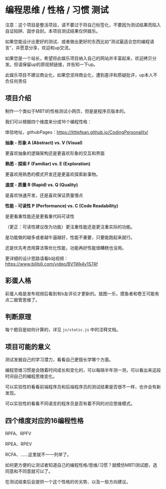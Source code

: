 # 编程思维 / 性格 / 习惯 测试

注意：这个项目是整活项目，请不要过于将自己标签化，不要因为测试结果而陷入自证陷阱、固步自封。本项目测试结果仅供娱乐。

如果您能设计出更好的测试、或者做出更好的东西比如“测试最适合您的编程语言”，并愿意分享，欢迎和up交流。

如果您是一个站长，希望将此娱乐项目纳入自己的网站并丰富起来，欢迎拷贝分发。但请保留up的原视频链接，并告知一下up。

此娱乐项目不建议商业化，如果您坚持商业化，遭到差评和质疑批评，up本人不负任何责任

## 项目介绍

制作一个类似于MBTI的性格测试小网页，但是是程序员版本的。

我们可以根据四个维度来分成16个编程性格：

体验地址，githubPages：https://littlefean.github.io/CodingPersonality/

**抽象 - 形象  A (Abstract) vs. V (Visual)**

更喜欢抽象的逻辑架构还是更喜欢形象的交互和界面

**熟悉 - 探索  F (Familiar) vs. E (Exploration)**

更喜欢用熟悉的模式开发还是更喜欢探索新事物。

**速度 - 质量  R (Rapid) vs. Q (Quality)**

是喜欢快速开发，还是喜欢保证质量慢点

**性能 - 可读性  P (Performance) vs. C (Code Readability)**

是更看重性能还是更看重代码可读性

（更正：可读性建议改为功能）更注重性能还是更注重实际的功能。

是功能做的越多或者越牛逼越好，性能不重要，只要能跑起来就行。

还是优先考虑用算法等优化性能，功能再好性能很糟糕也没用。

更详细的设计思路请看b站视频： https://www.bilibili.com/video/BV1Wk4y1S74f 

## 彩蛋人格

彩蛋人格是发布视频后看到有b友评论才更新的。就图一乐，摸鱼者和卷王可能有点二极管思维了。

## 判断原理

每个题目是如何计算的，详见 `js/static.js` 中的注释文档。

## 项目可能的意义

测试发掘自己的学习潜力，看看自己更擅长学哪个方面。

编程思维习惯是会随着时间成长和变化的，可以每隔半年测一测，可以看出来这段时间自己的编程思维变化。

可以实验性的看看前端程序员和后端程序员的测试结果是否很不一样，也许会有新发现。

可以实验性的看看不同语言的程序员是否有着不同的对应思维模式。





## 四个维度对应的16编程性格

RPFA、RPFV

RPEA、RPEV

RCFA、……这里就不一一列举了。

如何更方便的让测试者知道自己的编程性格/思维/习惯？就模仿MBTI测试题，选同意和不同意就可以了。

在测试结束后会提供一个这个性格的优劣势、以及一些方向建议。
